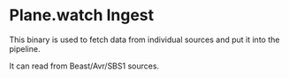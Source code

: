 # Plane.watch Ingest

This binary is used to fetch data from individual sources and put it into the pipeline.

It can read from Beast/Avr/SBS1 sources.
